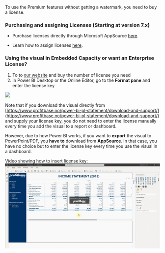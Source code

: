 To use the Premium features without getting a watermark, you need to buy a license.

### Purchasing and assigning Licenses (Starting at version 7.x)

* Purchase licenses directly through Microsoft AppSource [here](https://appsource.microsoft.com/en-us/marketplace/checkout/WA200000642?exp=ubp8&tab=Overview).


* Learn how to assign licenses [here](https://learn.microsoft.com/en-us/power-bi/developer/visuals/licensing-faq#how-do-we-assign-the-licenses-).



### Using the visual in Embedded Capacity or want an Enterprise License?


1. To to [our website](https://www.profitbase.no/power-bi-pl-statement/buy-now/) and buy the number of license you need
2. In Power BI Desktop or the Online Editor, go to the **Format pane** and enter the license key  

![](https://profitbasedocs.blob.core.windows.net/pbireportingmatrix/Register_License.png) 

Note that if you download the visual directly from [https://www.profitbase.no/power-bi-pl-statement/download-and-support/](https://www.profitbase.no/power-bi-pl-statement/download-and-support/) and supply your license key, you do not need to enter the license manually every time you add the visual to a report or dashboard.  

However, due to how Power BI works, if you want to **export** the visual to PowerPoint/PDF, you **have to** download from **AppSource**. In that case, you have no choice but to enter the license key every time you use the visual in a dashboard.

Video showing how to insert license key:
![](https://github.com/Profitbase/PowerBI-visuals-FinancialReportingMatrix/blob/master/assets/Insert%20License.gif)